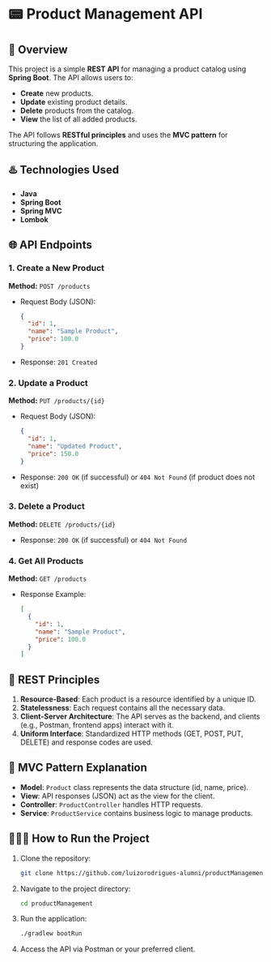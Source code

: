 # 📟 Product Management API

## 🚀 Overview
This project is a simple **REST API** for managing a product catalog using **Spring Boot**. The API allows users to:
- **Create** new products.
- **Update** existing product details.
- **Delete** products from the catalog.
- **View** the list of all added products.

The API follows **RESTful principles** and uses the **MVC pattern** for structuring the application.

## ♨️ Technologies Used
- **Java**
- **Spring Boot**
- **Spring MVC**
- **Lombok**

## 🌐 API Endpoints

### 1. Create a New Product
**Method:** `POST /products`
- Request Body (JSON):
    ```json
    {
      "id": 1,
      "name": "Sample Product",
      "price": 100.0
    }
    ```
- Response: `201 Created`

### 2. Update a Product
**Method:** `PUT /products/{id}`
- Request Body (JSON):
    ```json
    {
      "id": 1,
      "name": "Updated Product",
      "price": 150.0
    }
    ```
- Response: `200 OK` (if successful) or `404 Not Found` (if product does not exist)

### 3. Delete a Product
**Method:** `DELETE /products/{id}`
- Response: `200 OK` (if successful) or `404 Not Found`

### 4. Get All Products
**Method:** `GET /products`
- Response Example:
    ```json
    [
      {
        "id": 1,
        "name": "Sample Product",
        "price": 100.0
      }
    ]
    ```

## 📜 REST Principles
1. **Resource-Based**: Each product is a resource identified by a unique ID.
2. **Statelessness**: Each request contains all the necessary data.
3. **Client-Server Architecture**: The API serves as the backend, and clients (e.g., Postman, frontend apps) interact with it.
4. **Uniform Interface**: Standardized HTTP methods (GET, POST, PUT, DELETE) and response codes are used.

## 🔄 MVC Pattern Explanation
- **Model**: `Product` class represents the data structure (id, name, price).
- **View**: API responses (JSON) act as the view for the client.
- **Controller**: `ProductController` handles HTTP requests.
- **Service**: `ProductService` contains business logic to manage products.

## 🏃🏻‍♀️ How to Run the Project
1. Clone the repository:
   ```sh
   git clone https://github.com/luizorodrigues-alumni/productManagement.git
   ```
2. Navigate to the project directory:
   ```sh
   cd productManagement
   ```
3. Run the application:
   ```sh
   ./gradlew bootRun
   ```
4. Access the API via Postman or your preferred client.
